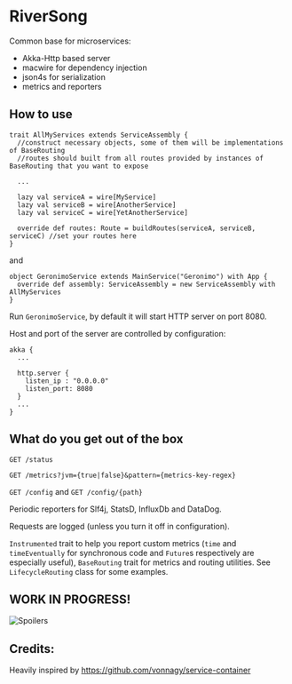 # RiverSong
Common base for microservices:
* Akka-Http based server
* macwire for dependency injection
* json4s for serialization
* metrics and reporters

## How to use

    trait AllMyServices extends ServiceAssembly {
      //construct necessary objects, some of them will be implementations of BaseRouting
      //routes should built from all routes provided by instances of BaseRouting that you want to expose
      
      ...

      lazy val serviceA = wire[MyService]
      lazy val serviceB = wire[AnotherService]
      lazy val serviceC = wire[YetAnotherService]
      
      override def routes: Route = buildRoutes(serviceA, serviceB, serviceC) //set your routes here
    }
and

    object GeronimoService extends MainService("Geronimo") with App {
      override def assembly: ServiceAssembly = new ServiceAssembly with AllMyServices
    }

Run `GeronimoService`, by default it will start HTTP server on port 8080. 

Host and port of the server are controlled by configuration:

    akka {
      ... 
      
      http.server {
        listen_ip : "0.0.0.0"
        listen_port: 8080
      }
      ...
    }


## What do you get out of the box

`GET /status`

`GET /metrics?jvm={true|false}&pattern={metrics-key-regex}`

`GET /config` and `GET /config/{path}`

Periodic reporters for Slf4j, StatsD, InfluxDb and DataDog.

Requests are logged (unless you turn it off in configuration).

`Instrumented` trait to help you report custom metrics (`time` and `timeEventually` for synchronous code and `Future`s respectively are especially useful), `BaseRouting` trait for metrics and routing utilities. See `LifecycleRouting` class for some examples.

## WORK IN PROGRESS!
![Spoilers](http://cachebingo.titanbet.co.uk/sites/default/files/tumblr_static_tumblr_static_river_.jpg)

## Credits:
Heavily inspired by https://github.com/vonnagy/service-container


